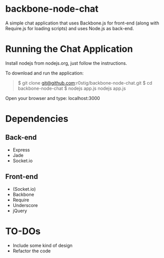 backbone-node-chat
==================

A simple chat application that uses Backbone.js for front-end (along with Require.js for loading scripts) and uses Node.js as back-end.

Running the Chat Application
============================
Install nodejs from nodejs.org, just follow the instructions.

To download and run the application:
> $ git clone git@github.com:r0stig/backbone-node-chat.git
> $ cd backbone-node-chat
> $ nodejs app.js
> nodejs app.js

Open your browser and type:
localhost:3000

Dependencies
============
Back-end
--------
+ Express
+ Jade
+ Socket.io

Front-end
---------
+ (Socket.io)
+ Backbone
+ Require
+ Underscore
+ jQuery

TO-DOs
=======
+ Include some kind of design
+ Refactor the code

